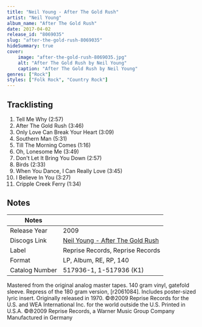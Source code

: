 ```yaml
---
title: "Neil Young - After The Gold Rush"
artist: "Neil Young"
album_name: "After The Gold Rush"
date: 2017-04-02
release_id: "8069035"
slug: "after-the-gold-rush-8069035"
hideSummary: true
cover:
    image: "after-the-gold-rush-8069035.jpg"
    alt: "After The Gold Rush by Neil Young"
    caption: "After The Gold Rush by Neil Young"
genres: ["Rock"]
styles: ["Folk Rock", "Country Rock"]
---
```

## Tracklisting
1. Tell Me Why (2:57)
2. After The Gold Rush (3:46)
3. Only Love Can Break Your Heart (3:09)
4. Southern Man (5:31)
5. Till The Morning Comes (1:16)
6. Oh, Lonesome Me (3:49)
7. Don't Let It Bring You Down (2:57)
8. Birds (2:33)
9. When You Dance, I Can Really Love (3:45)
10. I Believe In You (3:27)
11. Cripple Creek Ferry (1:34)


## Notes
| Notes          |             |
| ---------------| ----------- |
| Release Year   | 2009 |
| Discogs Link   | [Neil Young - After The Gold Rush](https://www.discogs.com/release/8069035-Neil-Young-After-The-Gold-Rush) |
| Label          | Reprise Records, Reprise Records |
| Format         | LP, Album, RE, RP, 140 |
| Catalog Number | 517936-1, 1-517936 (K1) |

Mastered from the original analog master tapes. 140 gram vinyl, gatefold sleeve. Repress of the 180 gram version, [r2061084]. Includes poster-sized lyric insert.  Originally released in 1970.  ©℗2009 Reprise Records for the U.S. and WEA International Inc. for the world outside the U.S. Printed in U.S.A.  ©℗2009 Reprise Records, a Warner Music Group Company Manufactured in Germany
